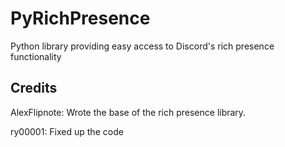 # PyRichPresence
Python library providing easy access to Discord's rich presence functionality

## Credits
AlexFlipnote: Wrote the base of the rich presence library.

ry00001: Fixed up the code